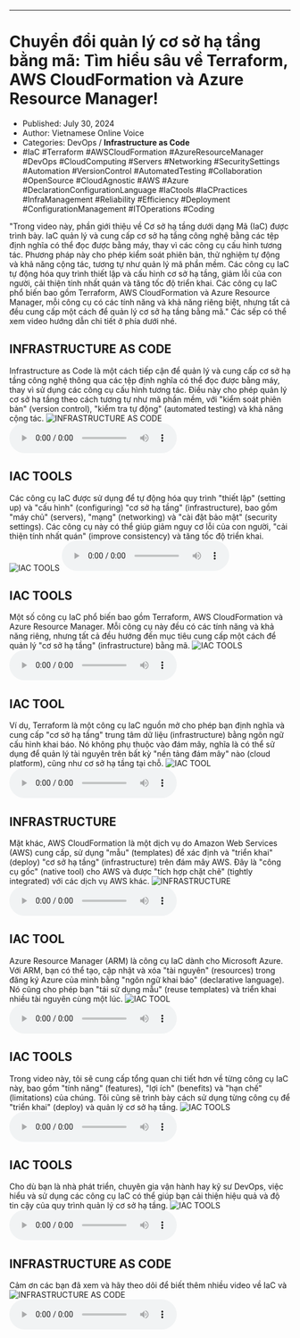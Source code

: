 
---

# Chuyển đổi quản lý cơ sở hạ tầng bằng mã: Tìm hiểu sâu về Terraform, AWS CloudFormation và Azure Resource Manager!

- Published: July 30, 2024
- Author: Vietnamese Online Voice
- Categories: DevOps / **Infrastructure as Code**
- #IaC #Terraform #AWSCloudFormation #AzureResourceManager #DevOps #CloudComputing #Servers #Networking #SecuritySettings #Automation #VersionControl #AutomatedTesting #Collaboration #OpenSource #CloudAgnostic #AWS #Azure #DeclarationConfigurationLanguage #IaCtools #IaCPractices #InfraManagement #Reliability #Efficiency #Deployment #ConfigurationManagement #ITOperations #Coding

"Trong video này, phần giới thiệu về Cơ sở hạ tầng dưới dạng Mã (IaC) được trình bày. IaC quản lý và cung cấp cơ sở hạ tầng công nghệ bằng các tệp định nghĩa có thể đọc được bằng máy, thay vì các công cụ cấu hình tương tác. Phương pháp này cho phép kiểm soát phiên bản, thử nghiệm tự động và khả năng cộng tác, tương tự như quản lý mã phần mềm. Các công cụ IaC tự động hóa quy trình thiết lập và cấu hình cơ sở hạ tầng, giảm lỗi của con người, cải thiện tính nhất quán và tăng tốc độ triển khai. Các công cụ IaC phổ biến bao gồm Terraform, AWS CloudFormation và Azure Resource Manager, mỗi công cụ có các tính năng và khả năng riêng biệt, nhưng tất cả đều cung cấp một cách để quản lý cơ sở hạ tầng bằng mã." Các sếp có thể xem video hướng dẫn chi tiết ở phía dưới nhé.


## INFRASTRUCTURE AS CODE

Infrastructure as Code là một cách tiếp cận để quản lý và cung cấp cơ sở hạ tầng công nghệ thông qua các tệp định nghĩa có thể đọc được bằng máy, thay vì sử dụng các công cụ cấu hình tương tác. Điều này cho phép quản lý cơ sở hạ tầng theo cách tương tự như mã phần mềm, với "kiểm soát phiên bản" (version control), "kiểm tra tự động" (automated testing) và khả năng cộng tác.
![INFRASTRUCTURE AS CODE](https://http-archiver-apis-production-80.schnworks.com/storage/images/transitions/2024-07-30/transition--6282047482-Montserrat-Regular-303F9F.jpg)
<audio controls>
    <source src="https://http-archiver-apis-production-80.schnworks.com/storage/storage/audio/file-420894176.mp3" type="audio/mpeg">
</audio>



## IAC TOOLS

Các công cụ IaC được sử dụng để tự động hóa quy trình "thiết lập" (setting up) và "cấu hình" (configuring) "cơ sở hạ tầng" (infrastructure), bao gồm "máy chủ" (servers), "mạng" (networking) và "cài đặt bảo mật" (security settings). Các công cụ này có thể giúp giảm nguy cơ lỗi của con người, "cải thiện tính nhất quán" (improve consistency) và tăng tốc độ triển khai.
![IAC TOOLS](https://http-archiver-apis-production-80.schnworks.com/storage/images/transitions/2024-07-30/transition-19959364804-Montserrat-Medium-4A148C.jpg)
<audio controls>
    <source src="https://http-archiver-apis-production-80.schnworks.com/storage/storage/audio/file-13087868204.mp3" type="audio/mpeg">
</audio>



## IAC TOOLS

Một số công cụ IaC phổ biến bao gồm Terraform, AWS CloudFormation và Azure Resource Manager. Mỗi công cụ này đều có các tính năng và khả năng riêng, nhưng tất cả đều hướng đến mục tiêu cung cấp một cách để quản lý "cơ sở hạ tầng" (infrastructure) bằng mã.
![IAC TOOLS](https://http-archiver-apis-production-80.schnworks.com/storage/images/transitions/2024-07-30/transition-26391109777-Montserrat-Bold-512DA8.jpg)
<audio controls>
    <source src="https://http-archiver-apis-production-80.schnworks.com/storage/storage/audio/file-945349447.mp3" type="audio/mpeg">
</audio>



## IAC TOOL

Ví dụ, Terraform là một công cụ IaC nguồn mở cho phép bạn định nghĩa và cung cấp "cơ sở hạ tầng" trung tâm dữ liệu (infrastructure) bằng ngôn ngữ cấu hình khai báo. Nó không phụ thuộc vào đám mây, nghĩa là có thể sử dụng để quản lý tài nguyên trên bất kỳ "nền tảng đám mây" nào (cloud platform), cũng như cơ sở hạ tầng tại chỗ.
![IAC TOOL](https://http-archiver-apis-production-80.schnworks.com/storage/images/transitions/2024-07-30/transition-4718769099-Montserrat-Black-283593.jpg)
<audio controls>
    <source src="https://http-archiver-apis-production-80.schnworks.com/storage/storage/audio/file-8029879529.mp3" type="audio/mpeg">
</audio>



## INFRASTRUCTURE

Mặt khác, AWS CloudFormation là một dịch vụ do Amazon Web Services (AWS) cung cấp, sử dụng "mẫu" (templates) để xác định và "triển khai" (deploy) "cơ sở hạ tầng" (infrastructure) trên đám mây AWS. Đây là "công cụ gốc" (native tool) cho AWS và được "tích hợp chặt chẽ" (tightly integrated) với các dịch vụ AWS khác.
![INFRASTRUCTURE](https://http-archiver-apis-production-80.schnworks.com/storage/images/transitions/2024-07-30/transition--23688789868-Montserrat-SemiBold-004895.jpg)
<audio controls>
    <source src="https://http-archiver-apis-production-80.schnworks.com/storage/storage/audio/file-331971490.mp3" type="audio/mpeg">
</audio>



## IAC TOOL

Azure Resource Manager (ARM) là công cụ IaC dành cho Microsoft Azure. Với ARM, bạn có thể tạo, cập nhật và xóa "tài nguyên" (resources) trong đăng ký Azure của mình bằng "ngôn ngữ khai báo" (declarative language). Nó cũng cho phép bạn "tái sử dụng mẫu" (reuse templates) và triển khai nhiều tài nguyên cùng một lúc.
![IAC TOOL](https://http-archiver-apis-production-80.schnworks.com/storage/images/transitions/2024-07-30/transition--6410086864-Montserrat-Thin-512DA8.jpg)
<audio controls>
    <source src="https://http-archiver-apis-production-80.schnworks.com/storage/storage/audio/file-21985941269.mp3" type="audio/mpeg">
</audio>



## IAC TOOLS

Trong video này, tôi sẽ cung cấp tổng quan chi tiết hơn về từng công cụ IaC này, bao gồm "tính năng" (features), "lợi ích" (benefits) và "hạn chế" (limitations) của chúng. Tôi cũng sẽ trình bày cách sử dụng từng công cụ để "triển khai" (deploy) và quản lý cơ sở hạ tầng.
![IAC TOOLS](https://http-archiver-apis-production-80.schnworks.com/storage/images/transitions/2024-07-30/transition-2729330914-Montserrat-Regular-512DA8.jpg)
<audio controls>
    <source src="https://http-archiver-apis-production-80.schnworks.com/storage/storage/audio/file-4098136744.mp3" type="audio/mpeg">
</audio>



## IAC TOOLS

Cho dù bạn là nhà phát triển, chuyên gia vận hành hay kỹ sư DevOps, việc hiểu và sử dụng các công cụ IaC có thể giúp bạn cải thiện hiệu quả và độ tin cậy của quy trình quản lý cơ sở hạ tầng.
![IAC TOOLS](https://http-archiver-apis-production-80.schnworks.com/storage/images/transitions/2024-07-30/transition-36665448737-Montserrat-Thin-673AB7.jpg)
<audio controls>
    <source src="https://http-archiver-apis-production-80.schnworks.com/storage/storage/audio/file-14754639423.mp3" type="audio/mpeg">
</audio>



## INFRASTRUCTURE AS CODE

Cảm ơn các bạn đã xem và hãy theo dõi để biết thêm nhiều video về IaC và
![INFRASTRUCTURE AS CODE](https://http-archiver-apis-production-80.schnworks.com/storage/images/transitions/2024-07-30/transition-1712623797-Montserrat-Black-880E4F.jpg)
<audio controls>
    <source src="https://http-archiver-apis-production-80.schnworks.com/storage/storage/audio/file-8012004678.mp3" type="audio/mpeg">
</audio>

